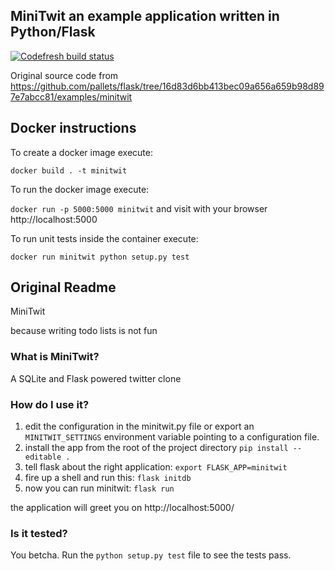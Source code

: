 ## MiniTwit an example application written in Python/Flask

[![Codefresh build status]( https://g.codefresh.io/api/badges/pipeline/ankk98/Ankk98%2Fpython-flask-sample-app%2Fpython-flask-sample-app?branch=master&key=eyJhbGciOiJIUzI1NiJ9.NWJlM2UzZDdiN2I1ODY1ODM2MTQ2MzEw.9Evl_VjtOLQWMLkev8PT4e7-O2EM4XTYT3IGuA_x_aQ&type=cf-1)]( https://g.codefresh.io/pipelines/python-flask-sample-app/builds?repoOwner=Ankk98&repoName=python-flask-sample-app&serviceName=Ankk98%2Fpython-flask-sample-app&filter=trigger:build~Build;branch:master;pipeline:5be52119f75e176c0b9ed568~python-flask-sample-app)


Original source code from https://github.com/pallets/flask/tree/16d83d6bb413bec09a656a659b98d897e7abcc81/examples/minitwit

## Docker instructions

To create a docker image execute: 

`docker build . -t minitwit`

To run the docker image execute:

`docker run -p 5000:5000 minitwit` and visit with your browser http://localhost:5000

To run unit tests inside the container execute:

`docker run minitwit python setup.py test`

## Original Readme

MiniTwit 

because writing todo lists is not fun


### What is MiniTwit?

A SQLite and Flask powered twitter clone

###  How do I use it?

1. edit the configuration in the minitwit.py file or
   export an `MINITWIT_SETTINGS` environment variable
   pointing to a configuration file.
2. install the app from the root of the project directory
   `pip install --editable .`
3. tell flask about the right application:
   `export FLASK_APP=minitwit`
4. fire up a shell and run this:
   `flask initdb`
5. now you can run minitwit:
   `flask run`

 the application will greet you on
         http://localhost:5000/

### Is it tested?

You betcha.  Run the `python setup.py test` file to
      see the tests pass.
